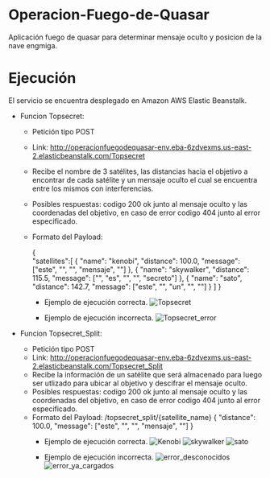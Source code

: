 # Operacion-Fuego-de-Quasar

Aplicación fuego de quasar para determinar mensaje oculto y posicion de la nave engmiga.

# Ejecución

El servicio se encuentra desplegado en Amazon AWS Elastic Beanstalk.

* Funcion Topsecret: 
  * Petición tipo POST
  * Link: http://operacionfuegodequasar-env.eba-6zdvexms.us-east-2.elasticbeanstalk.com/Topsecret
  * Recibe el nombre de 3 satélites, las distancias hacia el objetivo a encontrar de cada satélite y un mensaje oculto el cual se encuentra entre los mismos con interferencias.
  * Posibles respuestas: codigo 200 ok junto al mensaje oculto y las coordenadas del objetivo, en caso de error codigo 404 junto al error especificado.
  * Formato del Payload:

    {	
      "satellites":[
          {
          "name": "kenobi",
          "distance": 100.0,
          "message": ["este", "", "", "mensaje", ""]
          },
          {
          "name": "skywalker",
          "distance": 115.5,
          "message": ["", "es", "", "", "secreto"]
          },
          {
          "name": "sato",
          "distance": 142.7,
          "message": ["este", "", "un", "", ""]
          }
        ]
    }


    * Ejemplo de ejecución correcta.
![Topsecret](https://user-images.githubusercontent.com/20496342/128645497-c58bea9c-949b-457d-ba22-050e74bcbc56.png)


    * Ejemplo de ejecución incorrecta.
![Topsecret_error](https://user-images.githubusercontent.com/20496342/128645386-cc65c04a-723b-4da7-adf5-ef25995abafd.png)

* Funcion Topsecret_Split: 
  * Petición tipo POST
  * Link: http://operacionfuegodequasar-env.eba-6zdvexms.us-east-2.elasticbeanstalk.com/Topsecret_Split   
  * Recibe la información de un satélite que será almacenado para luego ser utlizado para ubicar al objetivo y descifrar el mensaje oculto.
  * Posibles respuestas: codigo 200 ok junto al mensaje oculto y las coordenadas del objetivo, en caso de error codigo 404 junto al error especificado.
  * Formato del Payload:
    /topsecret_split/{satellite_name}
    {
    "distance": 100.0,
    "message": ["este", "", "", "mensaje", ""]
    }
    * Ejemplo de ejecución correcta.
    ![Kenobi](https://user-images.githubusercontent.com/20496342/128645926-06d11f94-4f97-4374-ad81-2451b635a4fd.png)
    ![skywalker](https://user-images.githubusercontent.com/20496342/128645870-c496e0f8-e9ff-4b04-85c5-280f7f1e6102.png)
    ![sato](https://user-images.githubusercontent.com/20496342/128645867-1306ee01-89a6-405e-aef8-c82adf9a8e28.png)
    
    * Ejemplo de ejecución incorrecta.
    ![error_desconocidos](https://user-images.githubusercontent.com/20496342/128645958-0f930752-bc37-4b15-bd57-b562aa0d3987.png)
    ![error_ya_cargados](https://user-images.githubusercontent.com/20496342/128645959-8dfc585a-d12d-4e71-8c3f-29dca6515130.png)




